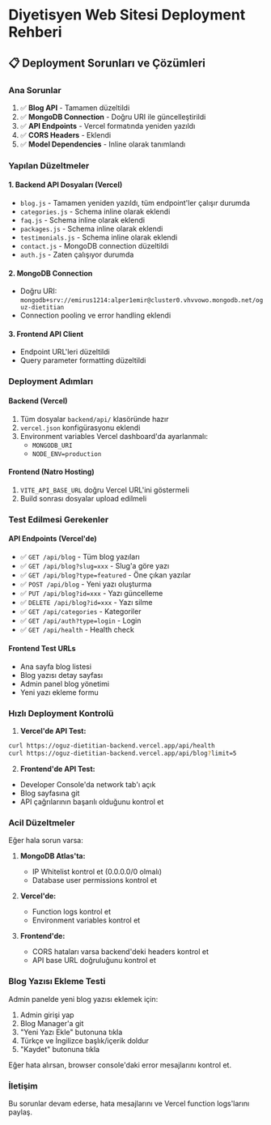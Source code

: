 # Diyetisyen Web Sitesi Deployment Rehberi

## 📋 Deployment Sorunları ve Çözümleri

### Ana Sorunlar
1. ✅ **Blog API** - Tamamen düzeltildi
2. ✅ **MongoDB Connection** - Doğru URI ile güncelleştirildi
3. ✅ **API Endpoints** - Vercel formatında yeniden yazıldı
4. ✅ **CORS Headers** - Eklendi
5. ✅ **Model Dependencies** - Inline olarak tanımlandı

### Yapılan Düzeltmeler

#### 1. Backend API Dosyaları (Vercel)
- `blog.js` - Tamamen yeniden yazıldı, tüm endpoint'ler çalışır durumda
- `categories.js` - Schema inline olarak eklendi
- `faq.js` - Schema inline olarak eklendi  
- `packages.js` - Schema inline olarak eklendi
- `testimonials.js` - Schema inline olarak eklendi
- `contact.js` - MongoDB connection düzeltildi
- `auth.js` - Zaten çalışıyor durumda

#### 2. MongoDB Connection
- Doğru URI: `mongodb+srv://emirus1214:alper1emir@cluster0.vhvvowo.mongodb.net/oguz-dietitian`
- Connection pooling ve error handling eklendi

#### 3. Frontend API Client
- Endpoint URL'leri düzeltildi
- Query parameter formatting düzeltildi

### Deployment Adımları

#### Backend (Vercel)
1. Tüm dosyalar `backend/api/` klasöründe hazır
2. `vercel.json` konfigürasyonu eklendi
3. Environment variables Vercel dashboard'da ayarlanmalı:
   - `MONGODB_URI`
   - `NODE_ENV=production`

#### Frontend (Natro Hosting)
1. `VITE_API_BASE_URL` doğru Vercel URL'ini göstermeli
2. Build sonrası dosyalar upload edilmeli

### Test Edilmesi Gerekenler

#### API Endpoints (Vercel'de)
- ✅ `GET /api/blog` - Tüm blog yazıları
- ✅ `GET /api/blog?slug=xxx` - Slug'a göre yazı
- ✅ `GET /api/blog?type=featured` - Öne çıkan yazılar
- ✅ `POST /api/blog` - Yeni yazı oluşturma
- ✅ `PUT /api/blog?id=xxx` - Yazı güncelleme
- ✅ `DELETE /api/blog?id=xxx` - Yazı silme
- ✅ `GET /api/categories` - Kategoriler
- ✅ `GET /api/auth?type=login` - Login
- ✅ `GET /api/health` - Health check

#### Frontend Test URLs
- Ana sayfa blog listesi
- Blog yazısı detay sayfası
- Admin panel blog yönetimi
- Yeni yazı ekleme formu

### Hızlı Deployment Kontrolü

1. **Vercel'de API Test:**
```bash
curl https://oguz-dietitian-backend.vercel.app/api/health
curl https://oguz-dietitian-backend.vercel.app/api/blog?limit=5
```

2. **Frontend'de API Test:**
- Developer Console'da network tab'ı açık
- Blog sayfasına git
- API çağrılarının başarılı olduğunu kontrol et

### Acil Düzeltmeler

Eğer hala sorun varsa:

1. **MongoDB Atlas'ta:**
   - IP Whitelist kontrol et (0.0.0.0/0 olmalı)
   - Database user permissions kontrol et

2. **Vercel'de:**
   - Function logs kontrol et
   - Environment variables kontrol et

3. **Frontend'de:**
   - CORS hataları varsa backend'deki headers kontrol et
   - API base URL doğruluğunu kontrol et

### Blog Yazısı Ekleme Testi

Admin panelde yeni blog yazısı eklemek için:
1. Admin girişi yap
2. Blog Manager'a git
3. "Yeni Yazı Ekle" butonuna tıkla
4. Türkçe ve İngilizce başlık/içerik doldur
5. "Kaydet" butonuna tıkla

Eğer hata alırsan, browser console'daki error mesajlarını kontrol et.

### İletişim
Bu sorunlar devam ederse, hata mesajlarını ve Vercel function logs'larını paylaş.
